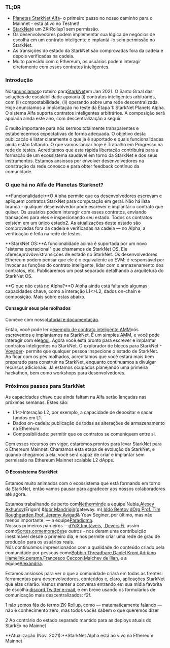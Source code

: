 ### **TL;DR**

* [Planetas StarkNet Alfa](https://voyager.online/)- o primeiro passo no nosso caminho para o Mainnet - está ativo no Testnet!
* [StarkNet](https://starkware.co/product/starknet/)é um ZK-Rollup1 sem permissão.
* Os desenvolvedores podem implementar sua lógica de negócios de escolha em um contrato inteligente e implantá-lo sem permissão no StarkNet.
* As transições do estado da StarkNet são comprovadas fora da cadeia e depois verificadas na cadeia.
* Muito parecido com o Ethereum, os usuários podem interagir diretamente com esses contratos inteligentes.

### **Introdução**

Nós[anunciamos](https://medium.com/starkware/on-the-road-to-starknet-a-permissionless-stark-powered-l2-zk-rollup-83be53640880)o roteiro para[StarkNet](https://starkware.co/product/starknet/)em Jan 2021. O Santo Graal das soluções de escalabilidade apoiaria (i) contratos inteligentes arbitrários, com (ii) compostabilidade, (ii) operando sobre uma rede descentralizada. Hoje anunciamos a implantação no teste da Etapa 1: StarkNet Planets Alpha. O sistema Alfa suporta contratos inteligentes arbitrários. A composição será apoiada ainda este ano, com descentralização a seguir.

É muito importante para nós sermos totalmente transparentes e estabelecermos expectativas de forma adequada. O objetivo desta publicação é listar claramente o que já é suportado e quais funcionalidades ainda estão faltando. O que vamos lançar hoje é Trabalho em Progresso na rede de testes. Acreditamos que esta rápida libertação contribuirá para a formação de um ecossistema saudável em torno da StarkNet e dos seus instrumentos. Estamos ansiosos por envolver desenvolvedores na construção da rede conosco e para obter feedback contínuo da comunidade.

### **O que há no Alfa de Planetas Starknet?**

**Funcionalidade:**O Alpha permite que os desenvolvedores escrevam e apliquem contratos StarkNet para computação em geral. Não há lista branca - qualquer desenvolvedor pode escrever e implantar o contrato que quiser. Os usuários podem interagir com esses contratos, enviando transações para eles e inspecionando seu estado. Todos os contratos existem em um único estado2. As atualizações deste estado são comprovadas fora da cadeia e verificadas na cadeia — no Alpha, a verificação é feita na rede de testes.

**StarkNet OS:**A funcionalidade acima é suportada por um novo "sistema operacional" que chamamos de StarkNet OS. Ele oferece*prováveis*transições de estado no StarkNet. Os desenvolvedores Ethereum podem pensar que ele é o equivalente ao EVM: é responsável por invocar as funções do contrato inteligente, lidar com o armazenamento dos contratos, etc. Publicaremos um post separado detalhando a arquitetura do StarkNet OS.

**O que não está no Alpha?**O Alpha ainda está faltando algumas capacidades chave, como a interação L1<>L2, dados on-chain e composição. Mais sobre estas abaixo.

#### **Conseguir seus pés molhados**

Comece com nosso[tutorial e documentação](https://www.cairo-lang.org/docs/hello_starknet/).

Então, você pode ler o[exemplo de contrato inteligente AMM](http://cairo-lang.org/docs/hello_starknet/amm.html)nós escrevemos e implantamos na StarkNet. É um simples AMM, e você pode interagir com ele[aqui](https://starkware-amm-demo.netlify.app/swap). Agora você está pronto para escrever e implantar contratos inteligentes na StarkNet. O explorador de blocos para StarkNet -[Voyager](https://voyager.online/)- permite que qualquer pessoa inspecione o estado de StarkNet.\
Ao ficar com os pés molhados, acreditamos que você estará mais bem preparado para construir na StarkNet, enquanto continuamos a divulgar recursos adicionais. Já estamos ocupados planejando uma primeira hackathon, bem como workshops para desenvolvedores.

### **Próximos passos para StarkNet**

As capacidades chave que ainda faltam na Alfa serão lançadas nas próximas semanas. Estes são:

* L1<>Interação L2, por exemplo, a capacidade de depositar e sacar fundos em L1.
* Dados on-cadeia: publicação de todas as alterações de armazenamento na Ethereum.
* Composibilidade: permitir que os contratos se comuniquem entre si.

Com esses recursos em vigor, estaremos prontos para levar StarkNet para o Ethereum Mainnet. Chamamos esta etapa de evolução da StarkNet, e quando chegamos a ela, você será capaz de criar e implantar sem permissão na Ethereum Mainnet scalable L2 dApps.

#### **O Ecossistema StarkNet**

Estamos muito animados com o ecossistema que está formando em torno da StarkNet, então vamos pausar para agradecer aos nossos colaboradores até agora.

Estamos trabalhando de perto com[Nethermind](https://twitter.com/nethermindeth)e a equipe Nubia,[Alexey Akhunov](https://twitter.com/realLedgerwatch)(Erigon) &[Igor Mandrigin](https://twitter.com/mandrigin)(gateway. m),[Iddo Bentov](https://www.cs.cornell.edu/~iddo/),[dOrg](https://twitter.com/dOrg_tech),[Prof. Tim Roughgarden](https://twitter.com/algo_class),[Prof. Jeremy Avigad](https://www.andrew.cmu.edu/user/avigad/)& Yoav Seginer, por último, mas não menos importante, — a equipe[Paradigma](https://twitter.com/paradigm).\
Nossos primeiros parceiros —[dYdX](https://twitter.com/dydxprotocol),[Imutáveis](https://twitter.com/Immutable), ,[DeversiFi](https://twitter.com/deversifi), assim como[Sortes](https://twitter.com/SorareHQ),[comemorações](https://twitter.com/CelerNetwork)e outros - nos deram uma contribuição inestimável desde o primeiro dia, e nos permite criar uma rede de grau de produção para os usuários reais.\
Nós continuamos impressionados com a qualidade do conteúdo criado pela comunidade por pessoas como[Bobbin Threadbare](https://twitter.com/bobbinth),[Daniel Kroni](https://github.com/danielkroeni/cairo-playground/blob/main/anon-bank/README.md),[Adriano Hamelink](https://twitter.com/adr1anh),[perama](https://twitter.com/eth_worm),[Francesco Ceccon](https://twitter.com/ceccon_me),[Malchev de Ilian](http://twitter.com/imalchev), e a equipe[Alexandria](https://blockchainpartner.fr/).

Estamos ansiosos para ver o que a comunidade criará em todas as frentes: ferramentas para desenvolvedores, conteúdos e, claro, aplicações StarkNet que elas criarão. Vamos manter a conversa entrando em sua mídia favorita de escolha:[discord](https://discord.gg/uJ9HZTUk2Y),[Twitter](https://twitter.com/CairoLang),[e-mail](mailto:info@starkware.co), e em breve usando os formulários de comunicação mais descentralizados: f2f.

1 não somos fãs do termo ZK-Rollup, como — matematicamente falando — não é conhecimento zero, mas todos vocês sabem o que queremos dizer

2 Ao contrário do estado separado mantido para as deploys atuais do StarkEx no Mainnet

**Atualização (Nov. 2021):**StarkNet Alpha está ao vivo na Ethereum Mainnet